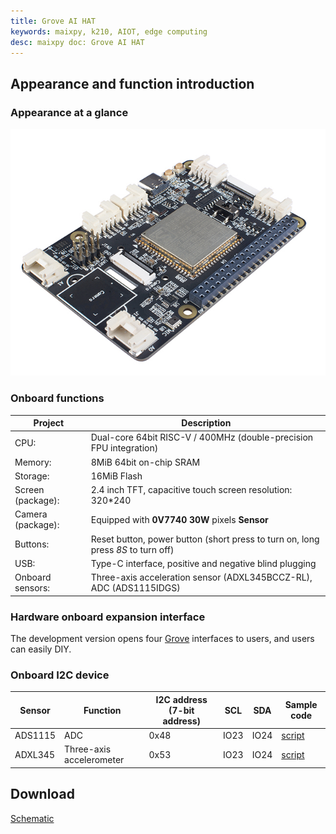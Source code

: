 ```yaml
---
title: Grove AI HAT
keywords: maixpy, k210, AIOT, edge computing
desc: maixpy ​​doc: Grove AI HAT
---
```


## Appearance and function introduction

### Appearance at a glance

![Grove AI HAT](../../assets/hardware/grove_ai_hat/grove_ai_hat1.png)

### Onboard functions

| Project           | Description                                                                      |
| ----------------- | -------------------------------------------------------------------------------- |
| CPU:              | Dual-core 64bit RISC-V / 400MHz (double-precision FPU integration)               |
| Memory:           | 8MiB 64bit on-chip SRAM                                                          |
| Storage:          | 16MiB Flash                                                                      |
| Screen (package): | 2.4 inch TFT, capacitive touch screen resolution: 320\*240                       |
| Camera (package): | Equipped with **0V7740** **30W** pixels **Sensor**                               |
| Buttons:          | Reset button, power button (short press to turn on, long press *8S* to turn off) |
| USB:              | Type-C interface, positive and negative blind plugging                           |
| Onboard sensors:  | Three-axis acceleration sensor (ADXL345BCCZ-RL), ADC (ADS1115IDGS)               |


### Hardware onboard expansion interface

The development version opens four [Grove](https://cn.maixpy.sipeed.com/eh/modules/grove/) interfaces to users, and users can easily DIY.

### Onboard I2C device

| Sensor  | Function                 | I2C address (7-bit address) | SCL  | SDA  | Sample code            |
| ------- | ------------------------ | --------------------------- | ---- | ---- | ---------------------- |
| ADS1115 | ADC                      | 0x48                        | IO23 | IO24 | [script](./ads1115.py) |
| ADXL345 | Three-axis accelerometer | 0x53                        | IO23 | IO24 | [script](./adxl345.py) |

## Download

[Schematic](./Grove_AI_HAT_for_Edge_Computing_v1.0_SCH_190514.pdf)